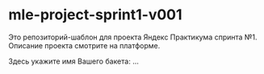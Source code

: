 # mle-project-sprint1-v001
Это репозиторий-шаблон для проекта Яндекс Практикума спринта №1.
Описание проекта смотрите на платформе.

Здесь укажите имя Вашего бакета: ...
